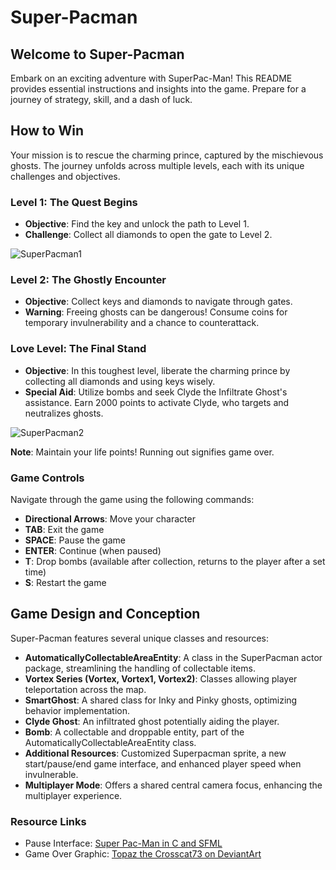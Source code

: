# Super-Pacman

## Welcome to Super-Pacman

Embark on an exciting adventure with SuperPac-Man! This README provides essential instructions and insights into the game. Prepare for a journey of strategy, skill, and a dash of luck.


## How to Win

Your mission is to rescue the charming prince, captured by the mischievous ghosts. The journey unfolds across multiple levels, each with its unique challenges and objectives.

### Level 1: The Quest Begins

- **Objective**: Find the key and unlock the path to Level 1.
- **Challenge**: Collect all diamonds to open the gate to Level 2.
  
![SuperPacman1](gif/SuperPacman1.gif)

### Level 2: The Ghostly Encounter

- **Objective**: Collect keys and diamonds to navigate through gates.
- **Warning**: Freeing ghosts can be dangerous! Consume coins for temporary invulnerability and a chance to counterattack.

### Love Level: The Final Stand

- **Objective**: In this toughest level, liberate the charming prince by collecting all diamonds and using keys wisely.
- **Special Aid**: Utilize bombs and seek Clyde the Infiltrate Ghost's assistance. Earn 2000 points to activate Clyde, who targets and neutralizes ghosts.

![SuperPacman2](gif/SuperPacman2.gif)

**Note**: Maintain your life points! Running out signifies game over.


### Game Controls

Navigate through the game using the following commands:

- **Directional Arrows**: Move your character
- **TAB**: Exit the game
- **SPACE**: Pause the game
- **ENTER**: Continue (when paused)
- **T**: Drop bombs (available after collection, returns to the player after a set time)
- **S**: Restart the game


## Game Design and Conception

Super-Pacman features several unique classes and resources:

- **AutomaticallyCollectableAreaEntity**: A class in the SuperPacman actor package, streamlining the handling of collectable items.
- **Vortex Series (Vortex, Vortex1, Vortex2)**: Classes allowing player teleportation across the map.
- **SmartGhost**: A shared class for Inky and Pinky ghosts, optimizing behavior implementation.
- **Clyde Ghost**: An infiltrated ghost potentially aiding the player.
- **Bomb**: A collectable and droppable entity, part of the AutomaticallyCollectableAreaEntity class.
- **Additional Resources**: Customized Superpacman sprite, a new start/pause/end game interface, and enhanced player speed when invulnerable.
- **Multiplayer Mode**: Offers a shared central camera focus, enhancing the multiplayer experience.

### Resource Links

- Pause Interface: [Super Pac-Man in C and SFML](https://eminencegrise.itch.io/super-pac-man-in-c-and-sfml-251)
- Game Over Graphic: [Topaz the Crosscat73 on DeviantArt](https://www.deviantart.com/topaz-the-crosscat73/art/Game-Over-For-You-Pinky-806996181)